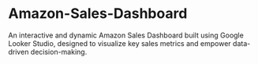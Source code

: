 # Amazon-Sales-Dashboard
An interactive and dynamic Amazon Sales Dashboard built using Google Looker Studio, designed to visualize key sales metrics and empower data-driven decision-making.
